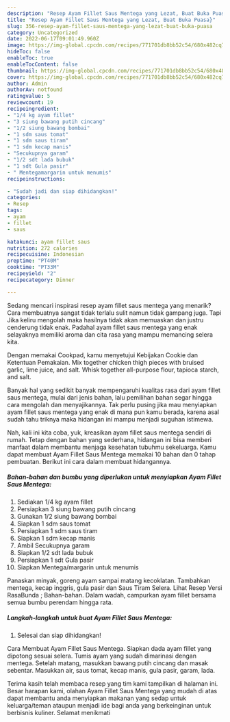 ```yaml
---
description: "Resep Ayam Fillet Saus Mentega yang Lezat, Buat Buka Puasa}"
title: "Resep Ayam Fillet Saus Mentega yang Lezat, Buat Buka Puasa}"
slug: 356-resep-ayam-fillet-saus-mentega-yang-lezat-buat-buka-puasa
category: Uncategorized
date: 2022-06-17T09:01:49.960Z
image: https://img-global.cpcdn.com/recipes/771701db8bb52c54/680x482cq70/ayam-fillet-saus-mentega-foto-resep-utama.jpg
hideToc: false
enableToc: true
enableTocContent: false
thumbnail: https://img-global.cpcdn.com/recipes/771701db8bb52c54/680x482cq70/ayam-fillet-saus-mentega-foto-resep-utama.jpg
cover: https://img-global.cpcdn.com/recipes/771701db8bb52c54/680x482cq70/ayam-fillet-saus-mentega-foto-resep-utama.jpg
author: Admin
authorAv: notfound
ratingvalue: 5
reviewcount: 19
recipeingredient:
- "1/4 kg ayam fillet"
- "3 siung bawang putih cincang"
- "1/2 siung bawang bombai"
- "1 sdm saus tomat"
- "1 sdm saus tiram"
- "1 sdm kecap manis"
- "Secukupnya garam"
- "1/2 sdt lada bubuk"
- "1 sdt Gula pasir"
- " Mentegamargarin untuk menumis"
recipeinstructions:

- "Sudah jadi dan siap dihidangkan!"
categories:
- Resep
tags:
- ayam
- fillet
- saus

katakunci: ayam fillet saus 
nutrition: 272 calories
recipecuisine: Indonesian
preptime: "PT40M"
cooktime: "PT33M"
recipeyield: "2"
recipecategory: Dinner

---
```



Sedang mencari inspirasi resep ayam fillet saus mentega yang menarik? Cara membuatnya sangat tidak terlalu sulit namun tidak gampang juga. Tapi Jika keliru mengolah maka hasilnya tidak akan memuaskan dan justru cenderung tidak enak. Padahal ayam fillet saus mentega yang enak selayaknya memiliki aroma dan cita rasa yang mampu memancing selera kita.


Dengan memakai Cookpad, kamu menyetujui Kebijakan Cookie dan Ketentuan Pemakaian. Mix together chicken thigh pieces with bruised garlic, lime juice, and salt. Whisk together all-purpose flour, tapioca starch, and salt.

Banyak hal yang sedikit banyak mempengaruhi kualitas rasa dari ayam fillet saus mentega, mulai dari jenis bahan, lalu pemilihan bahan segar hingga cara mengolah dan menyajikannya. Tak perlu pusing jika mau menyiapkan ayam fillet saus mentega yang enak di mana pun kamu berada, karena asal sudah tahu triknya maka hidangan ini mampu menjadi suguhan istimewa.


Nah, kali ini kita coba, yuk, kreasikan ayam fillet saus mentega sendiri di rumah. Tetap dengan bahan yang sederhana, hidangan ini bisa memberi manfaat dalam membantu menjaga kesehatan tubuhmu sekeluarga. Kamu dapat membuat Ayam Fillet Saus Mentega memakai 10 bahan dan 0 tahap pembuatan. Berikut ini cara dalam membuat hidangannya.

<!--inarticleads1-->

##### Bahan-bahan dan bumbu yang diperlukan untuk menyiapkan Ayam Fillet Saus Mentega:

1. Sediakan 1/4 kg ayam fillet
1. Persiapkan 3 siung bawang putih cincang
1. Gunakan 1/2 siung bawang bombai
1. Siapkan 1 sdm saus tomat
1. Persiapkan 1 sdm saus tiram
1. Siapkan 1 sdm kecap manis
1. Ambil Secukupnya garam
1. Siapkan 1/2 sdt lada bubuk
1. Persiapkan 1 sdt Gula pasir
1. Siapkan  Mentega/margarin untuk menumis


Panaskan minyak, goreng ayam sampai matang kecoklatan. Tambahkan mentega, kecap inggris, gula pasir dan Saus Tiram Selera. Lihat Resep Versi RasaBunda ; Bahan-bahan. Dalam wadah, campurkan ayam fillet bersama semua bumbu perendam hingga rata. 

<!--inarticleads2-->

##### Langkah-langkah untuk buat Ayam Fillet Saus Mentega:


1. Selesai dan siap dihidangkan!

Cara Membuat Ayam Fillet Saus Mentega. Siapkan dada ayam fillet yang dipotong sesuai selera. Tumis ayam yang sudah dimarinasi dengan mentega. Setelah matang, masukkan bawang putih cincang dan masak sebentar. Masukkan air, saus tomat, kecap manis, gula pasir, garam, lada. 

Terima kasih telah membaca resep yang tim kami tampilkan di halaman ini. Besar harapan kami, olahan Ayam Fillet Saus Mentega yang mudah di atas dapat membantu anda menyiapkan makanan yang sedap untuk keluarga/teman ataupun menjadi ide bagi anda yang berkeinginan untuk berbisnis kuliner. Selamat menikmati
